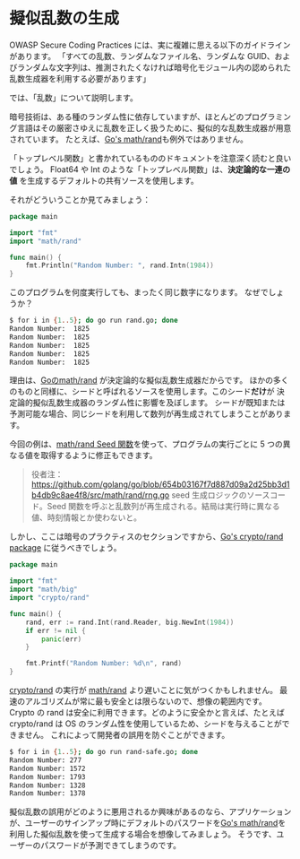 擬似乱数の生成
========================

OWASP Secure Coding Practices には、実に複雑に思える以下のガイドラインがあります。
「すべての乱数、ランダムなファイル名、ランダムな GUID、およびランダムな文字列は、推測されたくなければ暗号化モジュール内の認められた乱数生成器を利用する必要があります」

では、「乱数」について説明します。

暗号技術は、ある種のランダム性に依存していますが、ほとんどのプログラミング言語はその厳密さゆえに乱数を正しく扱うために、擬似的な乱数生成器が用意されています。
たとえば、[Go's math/rand][1]も例外ではありません。

「トップレベル関数」と書かれているもののドキュメントを注意深く読むと良いでしょう。
Float64 や Int のような「トップレベル関数」は、**決定論的な一連の値** を生成するデフォルトの共有ソースを使用します。

それがどういうことか見てみましょう：

```go
package main

import "fmt"
import "math/rand"

func main() {
    fmt.Println("Random Number: ", rand.Intn(1984))
}
```

このプログラムを何度実行しても、まったく同じ数字になります。
なぜでしょうか？

```bash
$ for i in {1..5}; do go run rand.go; done
Random Number:  1825
Random Number:  1825
Random Number:  1825
Random Number:  1825
Random Number:  1825
```

理由は、[Goのmath/rand][1] が決定論的な擬似乱数生成器だからです。
ほかの多くのものと同様に、シードと呼ばれるソースを使用します。このシード**だけ**が
決定論的擬似乱数生成器のランダム性に影響を及ぼします。
シードが既知または予測可能な場合、同じシードを利用して数列が再生成されてしまうことがあります。

今回の例は、[math/rand Seed 関数][3]を使って、プログラムの実行ごとに 5 つの異なる値を取得するように修正もできます。
> 役者注： https://github.com/golang/go/blob/654b03167f7d887d09a2d25bb3d1b4db9c8ae4f8/src/math/rand/rng.go seed 生成ロジックのソースコード。Seed 関数を呼ぶと乱数列が再生成される。結局は実行時に異なる値、時刻情報とか使わないと。

しかし、ここは暗号のプラクティスのセクションですから、[Go's crypto/rand package][4] に従うべきでしょう。

```go
package main

import "fmt"
import "math/big"
import "crypto/rand"

func main() {
    rand, err := rand.Int(rand.Reader, big.NewInt(1984))
    if err != nil {
        panic(err)
    }

    fmt.Printf("Random Number: %d\n", rand)
}
```

[crypto/rand][4] の実行が [math/rand][1] より遅いことに気がつくかもしれません。
最速のアルゴリズムが常に最も安全とは限らないので、想像の範囲内です。Crypto の
rand は安全に利用できます。どのように安全かと言えば、たとえば crypto/rand は OS のランダム性を使用しているため、シードを与えることができません。
これによって開発者の誤用を防ぐことができます。

```bash
$ for i in {1..5}; do go run rand-safe.go; done
Random Number: 277
Random Number: 1572
Random Number: 1793
Random Number: 1328
Random Number: 1378
```

擬似乱数の誤用がどのように悪用されるか興味があるのなら、アプリケーションが、ユーザーのサインアップ時にデフォルトのパスワードを[Go's math/rand][1]を利用した擬似乱数を使って生成する場合を想像してみましょう。
そうです、ユーザーのパスワードが予測できてしまうのです。

[1]: https://golang.org/pkg/math/rand/
[2]: https://golang.org/pkg/math/rand/#pkg-overview
[3]: https://golang.org/pkg/math/rand/#Seed
[4]: https://golang.org/pkg/crypto/rand/
